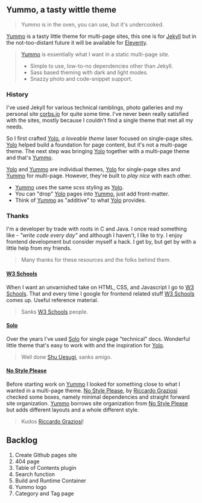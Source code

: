 ## Yummo, a tasty wittle theme

> Yummo is in the oven, you can use, but it's undercooked.

[Yummo](https://github.com/corbtastik/yummo) is a tasty little theme for multi-page sites, this one is for [Jekyll](https://jekyllrb.com) but in the not-too-distant future it will be available for [Eleventy](https://www.11ty.dev/).

> [Yummo](https://corbtastik.github.io/yummo) is essentially what I want in a static multi-page site.
> * Simple to use, low-to-no dependencies other than Jekyll.
> * Sass based theming with dark and light modes.
> * Snazzy photo and code-snippet support.

### History

I've used Jekyll for various technical ramblings, photo galleries and my personal site [corbs.io](https://corbs.io) for quite some time. I've never been really satisfied with the sites, mostly because I couldn't find a single theme that met all my needs.

So I first crafted [Yolo](https://corbtastik.github.io/yolo/), _a loveable theme_ laser focused on single-page sites. [Yolo](https://corbtastik.github.io/yolo/) helped build a foundation for page content, but it's not a multi-page theme. The next step was bringing [Yolo](https://corbtastik.github.io/yolo/) together with a multi-page theme and that's [Yummo](https://corbtastik.github.io/yummo).

[Yolo](https://corbtastik.github.io/yolo/) and [Yummo](https://corbtastik.github.io/yummo) are individual themes, [Yolo](https://corbtastik.github.io/yolo/) for single-page sites and [Yummo](https://corbtastik.github.io/yummo) for multi-page. However, they're built to _play nice_ with each other.

* [Yummo](https://corbtastik.github.io/yummo) uses the same scss styling as [Yolo](https://corbtastik.github.io/yolo/).
* You can "drop" [Yolo](https://corbtastik.github.io/yolo/) pages into [Yummo](https://corbtastik.github.io/yummo), just add front-matter.
* Think of [Yummo](https://corbtastik.github.io/yummo) as "additive" to what [Yolo](https://corbtastik.github.io/yolo/) provides.

### Thanks

I'm a developer by trade with roots in C and Java. I once read something like - _"write code every day"_ and although I haven't, I like to try. I enjoy frontend development but consider myself a hack. I get by, but get by with a little help from my friends.

> Many thanks for these resources and the folks behind them.

#### [W3 Schools](https://www.w3schools.com/)

When I want an unvarnished take on HTML, CSS, and Javascript I go to [W3 Schools](https://www.w3schools.com/). That and every time I google for frontend related stuff [W3 Schools](https://www.w3schools.com/) comes up. Useful reference material.

> Sanks [W3 Schools](https://www.w3schools.com/) people.

#### [Solo](http://chibicode.github.io/solo/)

Over the years I've used [Solo](http://chibicode.github.io/solo/) for single page "technical" docs. Wonderful little theme that's easy to work with and the inspiration for [Yolo](https://corbtastik.github.io/yolo/).

> Well done [Shu Uesugi](https://github.com/chibicode), sanks amigo.

#### [No Style Please](https://github.com/riggraz/no-style-please)

Before starting work on [Yummo](https://corbtastik.github.io/yummo) I looked for something close to what I wanted in a multi-page theme. [No Style Please](https://github.com/riggraz/no-style-please), by [Riccardo Graziosi](https://github.com/riggraz) checked some boxes, namely minimal dependencies and straight forward site organization. [Yummo](https://corbtastik.github.io/yummo) borrows site organization from [No Style Please](https://github.com/riggraz/no-style-please) but adds different layouts and a whole different style.

> Kudos [Riccardo Graziosi](https://github.com/riggraz)!

## Backlog

1. Create Github pages site
1. 404 page
1. Table of Contents plugin
1. Search function
1. Build and Runtime Container
1. Yummo logo
1. Category and Tag page